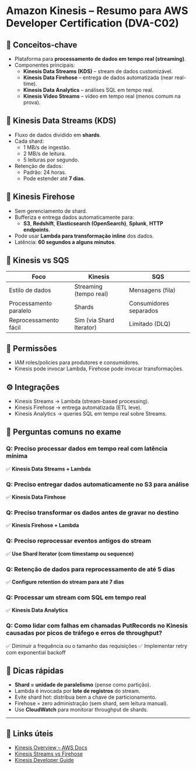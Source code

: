 # Amazon Kinesis – Resumo para AWS Developer Certification (DVA-C02)

## 🧠 Conceitos-chave
- Plataforma para **processamento de dados em tempo real (streaming)**.
- Componentes principais:
  - **Kinesis Data Streams (KDS)** – stream de dados customizável.
  - **Kinesis Data Firehose** – entrega de dados automatizada (near real-time).
  - **Kinesis Data Analytics** – análises SQL em tempo real.
  - **Kinesis Video Streams** – vídeo em tempo real (menos comum na prova).

## 🔁 Kinesis Data Streams (KDS)
- Fluxo de dados dividido em **shards**.
- Cada shard:
  - 1 MB/s de ingestão.
  - 2 MB/s de leitura.
  - 5 leituras por segundo.
- Retenção de dados:
  - Padrão: 24 horas.
  - Pode estender até **7 dias**.

## 🚚 Kinesis Firehose
- Sem gerenciamento de shard.
- Bufferiza e entrega dados automaticamente para:
  - **S3**, **Redshift**, **Elasticsearch (OpenSearch)**, **Splunk**, **HTTP endpoints**.
- Pode usar **Lambda para transformação inline** dos dados.
- Latência: **60 segundos a alguns minutos**.

## 🧠 Kinesis vs SQS
| Foco                     | Kinesis                      | SQS                      |
|--------------------------|------------------------------|--------------------------|
| Estilo de dados          | Streaming (tempo real)       | Mensagens (fila)         |
| Processamento paralelo   | Shards                       | Consumidores separados   |
| Reprocessamento fácil    | Sim (via Shard Iterator)     | Limitado (DLQ)           |

## 🔐 Permissões
- IAM roles/policies para produtores e consumidores.
- Kinesis pode invocar Lambda, Firehose pode invocar transformações.

## ⚙️ Integrações
- Kinesis Streams → Lambda (stream-based processing).
- Kinesis Firehose → entrega automatizada (ETL leve).
- Kinesis Analytics → queries SQL em tempo real sobre Streams.

## 🧪 Perguntas comuns no exame

### Q: Preciso processar dados em tempo real com latência mínima
✅ **Kinesis Data Streams + Lambda**

### Q: Preciso entregar dados automaticamente no S3 para análise
✅ **Kinesis Data Firehose**

### Q: Preciso transformar os dados antes de gravar no destino
✅ **Kinesis Firehose + Lambda**

### Q: Preciso reprocessar eventos antigos do stream
✅ **Use Shard Iterator (com timestamp ou sequence)**

### Q: Retenção de dados para reprocessamento de até 5 dias
✅ **Configure retention do stream para até 7 dias**

### Q: Processar um stream com SQL em tempo real
✅ **Kinesis Data Analytics**

### Q: Como lidar com falhas em chamadas PutRecords no Kinesis causadas por picos de tráfego e erros de throughput?
✅ Diminuir a frequência ou o tamanho das requisições
✅ Implementar retry com exponential backoff

## 📌 Dicas rápidas
- **Shard = unidade de paralelismo** (pense como partição).
- Lambda é invocada por **lote de registros** do stream.
- Evite shard hot: distribua bem a chave de particionamento.
- Firehose = zero administração (sem shard, sem leitura manual).
- Use **CloudWatch** para monitorar throughput de shards.

---

## 🔗 Links úteis
- [Kinesis Overview – AWS Docs](https://docs.aws.amazon.com/streams/latest/dev/introduction.html)
- [Kinesis Streams vs Firehose](https://docs.aws.amazon.com/firehose/latest/dev/delivery-stream.html)
- [Kinesis Developer Guide](https://docs.aws.amazon.com/streams/latest/dev/developing-producers-consumers.html)

